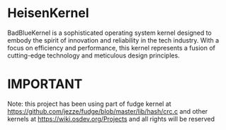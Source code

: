 # HeisenKernel
BadBlueKernel is a sophisticated operating system kernel designed to embody the spirit of innovation and reliability in the tech industry. With a focus on efficiency and performance, this kernel represents a fusion of cutting-edge technology and meticulous design principles.

# IMPORTANT
Note: this project has been using part of fudge kernel at https://github.com/jezze/fudge/blob/master/lib/hash/crc.c and other kernels at https://wiki.osdev.org/Projects and all rights will be reserved
